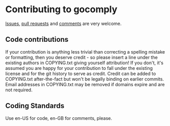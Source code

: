 Contributing to gocomply
========================

[Issues](https://github.com/tawesoft/gocomply/issues),
[pull requests](https://github.com/tawesoft/gocomply/pulls) and
[comments](mailto:ben@tawesoft.co.uk) are very welcome.

Code contributions
------------------

If your contribution is anything less trivial than correcting a spelling
mistake or formatting, then you deserve credit - so please insert a line
under the existing authors in COPYING.txt giving yourself attribution! If 
you don't, it's assumed you are happy for your contribution to fall under
the existing license and for the git history to serve as credit. Credit can 
be added to COPYING.txt after-the-fact but won't be legally binding on earlier
commits. Email addresses in COPYING.txt may be removed if domains expire and 
are not required.

Coding Standards
----------------

Use en-US for code, en-GB for comments, please.
